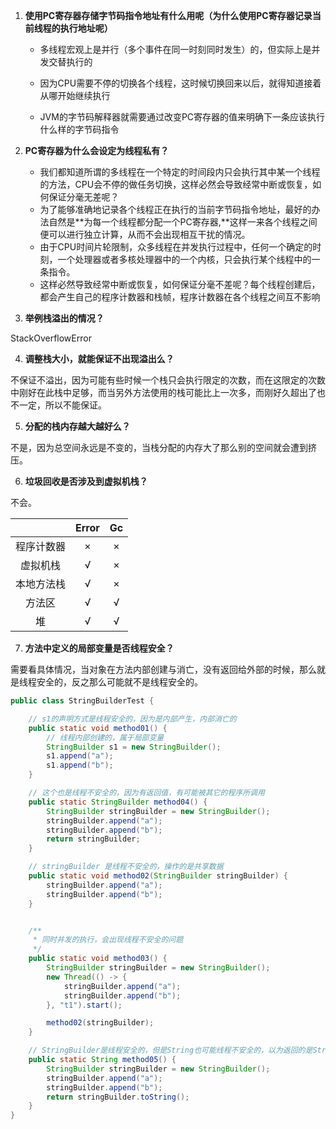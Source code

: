 1. **使用PC寄存器存储字节码指令地址有什么用呢（为什么使用PC寄存器记录当前线程的执行地址呢）**

   - 多线程宏观上是并行（多个事件在同一时刻同时发生）的，但实际上是并发交替执行的

   - 因为CPU需要不停的切换各个线程，这时候切换回来以后，就得知道接着从哪开始继续执行
   - JVM的字节码解释器就需要通过改变PC寄存器的值来明确下一条应该执行什么样的字节码指令

2. **PC寄存器为什么会设定为线程私有？**
   - 我们都知道所谓的多线程在一个特定的时间段内只会执行其中某一个线程的方法，CPU会不停的做任务切换，这样必然会导致经常中断或恢复，如何保证分毫无差呢？
   - 为了能够准确地记录各个线程正在执行的当前字节码指令地址，最好的办法自然是**为每一个线程都分配一个PC寄存器,**这样一来各个线程之间便可以进行独立计算，从而不会出现相互干扰的情况。
   - 由于CPU时间片轮限制，众多线程在并发执行过程中，任何一个确定的时刻，一个处理器或者多核处理器中的一个内核，只会执行某个线程中的一条指令。
   - 这样必然导致经常中断或恢复，如何保证分毫不差呢？每个线程创建后，都会产生自己的程序计数器和栈帧，程序计数器在各个线程之间互不影响

3. **举例栈溢出的情况？**

StackOverflowError

4. **调整栈大小，就能保证不出现溢出么？**

不保证不溢出，因为可能有些时候一个栈只会执行限定的次数，而在这限定的次数中刚好在此栈中足够，而当另外方法使用的栈可能比上一次多，而刚好久超出了也不一定，所以不能保证。

5. **分配的栈内存越大越好么？**

不是，因为总空间永远是不变的，当栈分配的内存大了那么别的空间就会遭到挤压。

6. **垃圾回收是否涉及到虚拟机栈？**

不会。

|            | Error |  Gc  |
| :--------: | :---: | :--: |
| 程序计数器 |   ×   |  ×   |
|  虚拟机栈  |   √   |  ×   |
| 本地方法栈 |   √   |  ×   |
|   方法区   |   √   |  √   |
|     堆     |   √   |  √   |

7. **方法中定义的局部变量是否线程安全？**

需要看具体情况，当对象在方法内部创建与消亡，没有返回给外部的时候，那么就是线程安全的，反之那么可能就不是线程安全的。

````java
public class StringBuilderTest {

    // s1的声明方式是线程安全的，因为是内部产生，内部消亡的
    public static void method01() {
        // 线程内部创建的，属于局部变量
        StringBuilder s1 = new StringBuilder();
        s1.append("a");
        s1.append("b");
    }

    // 这个也是线程不安全的，因为有返回值，有可能被其它的程序所调用
    public static StringBuilder method04() {
        StringBuilder stringBuilder = new StringBuilder();
        stringBuilder.append("a");
        stringBuilder.append("b");
        return stringBuilder;
    }

    // stringBuilder 是线程不安全的，操作的是共享数据
    public static void method02(StringBuilder stringBuilder) {
        stringBuilder.append("a");
        stringBuilder.append("b");
    }


    /**
     * 同时并发的执行，会出现线程不安全的问题
     */
    public static void method03() {
        StringBuilder stringBuilder = new StringBuilder();
        new Thread(() -> {
            stringBuilder.append("a");
            stringBuilder.append("b");
        }, "t1").start();

        method02(stringBuilder);
    }

    // StringBuilder是线程安全的，但是String也可能线程不安全的，以为返回的是String，可能被其他线程调用
    public static String method05() {
        StringBuilder stringBuilder = new StringBuilder();
        stringBuilder.append("a");
        stringBuilder.append("b");
        return stringBuilder.toString();
    }
}
````

